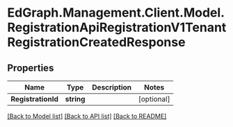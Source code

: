 # EdGraph.Management.Client.Model.RegistrationApiRegistrationV1TenantRegistrationCreatedResponse

## Properties

Name | Type | Description | Notes
------------ | ------------- | ------------- | -------------
**RegistrationId** | **string** |  | [optional] 

[[Back to Model list]](../README.md#documentation-for-models) [[Back to API list]](../README.md#documentation-for-api-endpoints) [[Back to README]](../README.md)

